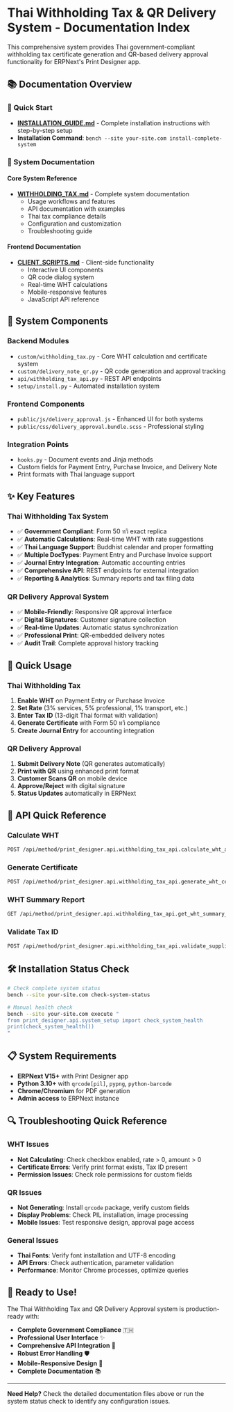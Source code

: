 # Thai Withholding Tax & QR Delivery System - Documentation Index

This comprehensive system provides Thai government-compliant withholding tax certificate generation and QR-based delivery approval functionality for ERPNext's Print Designer app.

## 📚 Documentation Overview

### 🚀 Quick Start
- **[INSTALLATION_GUIDE.md](./INSTALLATION_GUIDE.md)** - Complete installation instructions with step-by-step setup
- **Installation Command**: `bench --site your-site.com install-complete-system`

### 📖 System Documentation

#### Core System Reference
- **[WITHHOLDING_TAX.md](./WITHHOLDING_TAX.md)** - Complete system documentation
  - Usage workflows and features
  - API documentation with examples
  - Thai tax compliance details
  - Configuration and customization
  - Troubleshooting guide

#### Frontend Documentation  
- **[CLIENT_SCRIPTS.md](./CLIENT_SCRIPTS.md)** - Client-side functionality
  - Interactive UI components
  - QR code dialog system
  - Real-time WHT calculations
  - Mobile-responsive features
  - JavaScript API reference

## 🔧 System Components

### Backend Modules
- `custom/withholding_tax.py` - Core WHT calculation and certificate system
- `custom/delivery_note_qr.py` - QR code generation and approval tracking
- `api/withholding_tax_api.py` - REST API endpoints
- `setup/install.py` - Automated installation system

### Frontend Components
- `public/js/delivery_approval.js` - Enhanced UI for both systems
- `public/css/delivery_approval.bundle.scss` - Professional styling

### Integration Points
- `hooks.py` - Document events and Jinja methods
- Custom fields for Payment Entry, Purchase Invoice, and Delivery Note
- Print formats with Thai language support

## ✨ Key Features

### Thai Withholding Tax System
- ✅ **Government Compliant**: Form 50 ทวิ exact replica
- ✅ **Automatic Calculations**: Real-time WHT with rate suggestions
- ✅ **Thai Language Support**: Buddhist calendar and proper formatting
- ✅ **Multiple DocTypes**: Payment Entry and Purchase Invoice support
- ✅ **Journal Entry Integration**: Automatic accounting entries
- ✅ **Comprehensive API**: REST endpoints for external integration
- ✅ **Reporting & Analytics**: Summary reports and tax filing data

### QR Delivery Approval System
- ✅ **Mobile-Friendly**: Responsive QR approval interface
- ✅ **Digital Signatures**: Customer signature collection
- ✅ **Real-time Updates**: Automatic status synchronization
- ✅ **Professional Print**: QR-embedded delivery notes
- ✅ **Audit Trail**: Complete approval history tracking

## 🎯 Quick Usage

### Thai Withholding Tax
1. **Enable WHT** on Payment Entry or Purchase Invoice
2. **Set Rate** (3% services, 5% professional, 1% transport, etc.)
3. **Enter Tax ID** (13-digit Thai format with validation)
4. **Generate Certificate** with Form 50 ทวิ compliance
5. **Create Journal Entry** for accounting integration

### QR Delivery Approval
1. **Submit Delivery Note** (QR generates automatically)
2. **Print with QR** using enhanced print format
3. **Customer Scans QR** on mobile device
4. **Approve/Reject** with digital signature
5. **Status Updates** automatically in ERPNext

## 🔗 API Quick Reference

### Calculate WHT
```bash
POST /api/method/print_designer.api.withholding_tax_api.calculate_wht_amount
```

### Generate Certificate
```bash
POST /api/method/print_designer.api.withholding_tax_api.generate_wht_certificate
```

### WHT Summary Report
```bash
GET /api/method/print_designer.api.withholding_tax_api.get_wht_summary_report
```

### Validate Tax ID
```bash
POST /api/method/print_designer.api.withholding_tax_api.validate_supplier_tax_id
```

## 🛠️ Installation Status Check

```bash
# Check complete system status
bench --site your-site.com check-system-status

# Manual health check
bench --site your-site.com execute "
from print_designer.api.system_setup import check_system_health
print(check_system_health())
"
```

## 📋 System Requirements

- **ERPNext V15+** with Print Designer app
- **Python 3.10+** with `qrcode[pil]`, `pypng`, `python-barcode`
- **Chrome/Chromium** for PDF generation
- **Admin access** to ERPNext instance

## 🔍 Troubleshooting Quick Reference

### WHT Issues
- **Not Calculating**: Check checkbox enabled, rate > 0, amount > 0
- **Certificate Errors**: Verify print format exists, Tax ID present
- **Permission Issues**: Check role permissions for custom fields

### QR Issues  
- **Not Generating**: Install `qrcode` package, verify custom fields
- **Display Problems**: Check PIL installation, image processing
- **Mobile Issues**: Test responsive design, approval page access

### General Issues
- **Thai Fonts**: Verify font installation and UTF-8 encoding
- **API Errors**: Check authentication, parameter validation
- **Performance**: Monitor Chrome processes, optimize queries

## 🎉 Ready to Use!

The Thai Withholding Tax and QR Delivery Approval system is production-ready with:

- **Complete Government Compliance** 🇹🇭
- **Professional User Interface** ✨  
- **Comprehensive API Integration** 🔗
- **Robust Error Handling** 🛡️
- **Mobile-Responsive Design** 📱
- **Complete Documentation** 📚

---

**Need Help?** Check the detailed documentation files above or run the system status check to identify any configuration issues.